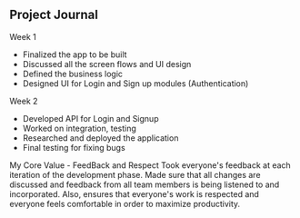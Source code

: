 
## Project Journal 

Week 1
- Finalized the app to be built
- Discussed all the screen flows and UI design 
- Defined the business logic
- Designed UI for Login and Sign up modules (Authentication)


Week 2
- Developed API for Login and Signup 
- Worked on integration, testing
- Researched and deployed the application
- Final testing for fixing bugs

My Core Value - FeedBack and Respect
Took everyone's feedback at each iteration of the development phase.
Made sure that all changes are discussed and feedback from all team members is being listened to and incorporated.
Also, ensures that everyone's work is respected and everyone feels comfortable in order to maximize productivity.
